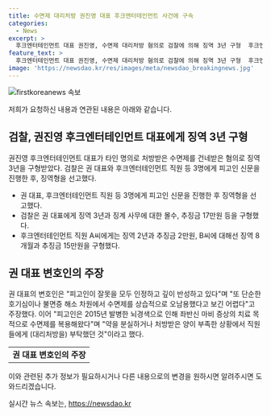 ```yaml
---
title: 수면제 대리처방 권진영 대표 후크엔터테인먼트 사건에 구속
categories:
  - News
excerpt: >
  후크엔터테인먼트 대표 권진영, 수면제 대리처방 혐의로 검찰에 의해 징역 3년 구형  후크엔터테인먼트 대표 권진영이 수면제 대리처방 혐의로 검찰에 기소되어 징역 3년을 구형받았다. 허위 증상으로 직원들에게 수면제를 처방받은 후 수수한 혐의로 심문을 받았으며, 자신의 혐의를 모두 인정했다. 변호인은 잘못을 인정하고 반성하고 있다고 주장했으나, 검찰은 징역 3년과 징계 사무에 대한 몰수, 추징금 17만원 등을 구형했다. 권 대표는 모든 게 부끄럽다며 깊이 반성하고 있는 모습을 보였다.
feature_text: >
  후크엔터테인먼트 대표 권진영, 수면제 대리처방 혐의로 검찰에 의해 징역 3년 구형  후크엔터테인먼트 대표 권진영이 수면제 대리처방 혐의로 검찰에 기소되어 징역 3년을 구형받았다. 허위 증상으로 직원들에게 수면제를 처방받은 후 수수한 혐의로 심문을 받았으며, 자신의 혐의를 모두 인정했다. 변호인은 잘못을 인정하고 반성하고 있다고 주장했으나, 검찰은 징역 3년과 징계 사무에 대한 몰수, 추징금 17만원 등을 구형했다. 권 대표는 모든 게 부끄럽다며 깊이 반성하고 있는 모습을 보였다.
image: 'https://newsdao.kr/res/images/meta/newsdao_breakingnews.jpg'
---
```


<p><img src="https://newsdao.kr/res/images/meta/newsdao_breakingnews.jpg" alt="firstkoreanews 속보" /></p>

<p>저희가 요청하신 내용과 연관된 내용은 아래와 같습니다.</p>

<h2 data-ke-size="size26">검찰, 권진영 후크엔터테인먼트 대표에게 징역 3년 구형</h2>

<p data-ke-size="size16">권진영 후크엔터테인먼트 대표가 타인 명의로 처방받은 수면제를 건네받은 혐의로 징역 3년을 구형받았다. 검찰은 권 대표와 후크엔터테인먼트 직원 등 3명에게 피고인 신문을 진행한 후, 징역형을 선고했다.</p>

<ul>
  <li>권 대표, 후크엔터테인먼트 직원 등 3명에게 피고인 신문을 진행한 후 징역형을 선고했다.</li>
  <li>검찰은 권 대표에게 징역 3년과 징계 사무에 대한 몰수, 추징금 17만원 등을 구형했다.</li>
  <li>후크엔터테인먼트 직원 A씨에게는 징역 2년과 추징금 2만원, B씨에 대해선 징역 8개월과 추징금 15만원을 구형했다.</li>
</ul>

<h2 data-ke-size="size26">권 대표 변호인의 주장</h2>

<p data-ke-size="size16">권 대표의 변호인은 "피고인이 잘못을 모두 인정하고 깊이 반성하고 있다"며 "또 단순한 호기심이나 불면증 해소 차원에서 수면제를 상습적으로 오남용했다고 보긴 어렵다"고 주장했다. 이어 "피고인은 2015년 발병한 뇌경색으로 인해 좌반신 마비 증상의 치료 목적으로 수면제를 복용해왔다"며 "약을 분실하거나 처방받은 양이 부족한 상황에서 직원들에게 (대리처방을) 부탁했던 것"이라고 했다.</p>

<table>
  <tr>
    <td style="text-align: center; height: 17px;"><b>권 대표 변호인의 주장</b></td>
  </tr>
</table>

<p>이와 관련된 추가 정보가 필요하시거나 다른 내용으로의 변경을 원하시면 알려주시면 도와드리겠습니다.</p>
실시간 뉴스 속보는, <a href="https://newsdao.kr" rel="dofollow">https://newsdao.kr</a>


